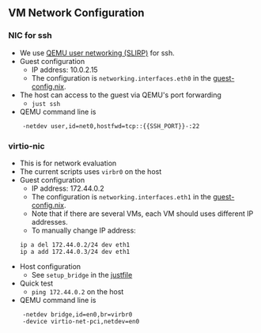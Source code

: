 ## VM Network Configuration

### NIC for ssh
- We use [QEMU user networking (SLIRP)](https://wiki.qemu.org/Documentation/Networking) for ssh.
- Guest configuration
    - IP address: 10.0.2.15
    - The configuration is `networking.interfaces.eth0` in the [guest-config.nix](../nix/guest-config.nix).
- The host can access to the guest via QEMU's port forwarding
    - `just ssh`
- QEMU command line is
```
    -netdev user,id=net0,hostfwd=tcp::{{SSH_PORT}}-:22
```

### virtio-nic
- This is for network evaluation
- The current scripts uses `virbr0` on the host
- Guest configuration
    - IP address: 172.44.0.2
    - The configuration is `networking.interfaces.eth1` in the [guest-config.nix](../nix/guest-config.nix).
    - Note that if there are several VMs, each VM should uses different IP addresses.
    - To manually change IP address:
    ```
    ip a del 172.44.0.2/24 dev eth1
    ip a add 172.44.0.3/24 dev eth1
    ```
- Host configuration
    - See `setup_bridge` in the [justfile](../justfile)
- Quick test
    - `ping 172.44.0.2` on the host
- QEMU command line is
```
    -netdev bridge,id=en0,br=virbr0
    -device virtio-net-pci,netdev=en0
```
